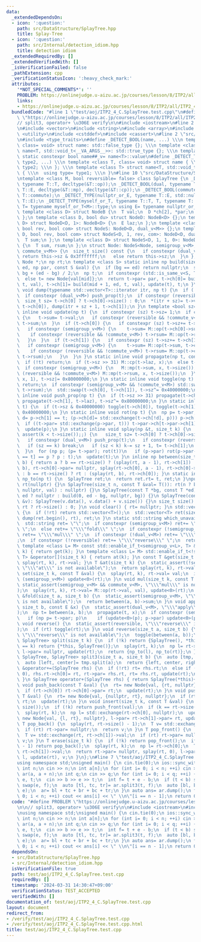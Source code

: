 ```yaml
---
data:
  _extendedDependsOn:
  - icon: ':question:'
    path: src/DataStructure/SplayTree.hpp
    title: Splay-Tree
  - icon: ':question:'
    path: src/Internal/detection_idiom.hpp
    title: detection idiom
  _extendedRequiredBy: []
  _extendedVerifiedWith: []
  _isVerificationFailed: false
  _pathExtension: cpp
  _verificationStatusIcon: ':heavy_check_mark:'
  attributes:
    '*NOT_SPECIAL_COMMENTS*': ''
    PROBLEM: https://onlinejudge.u-aizu.ac.jp/courses/lesson/8/ITP2/all/ITP2_4_C
    links:
    - https://onlinejudge.u-aizu.ac.jp/courses/lesson/8/ITP2/all/ITP2_4_C
  bundledCode: "#line 1 \"test/aoj/ITP2_4_C.SplayTree.test.cpp\"\n#define PROBLEM\
    \ \"https://onlinejudge.u-aizu.ac.jp/courses/lesson/8/ITP2/all/ITP2_4_C\"\n\n\
    // split3, operator+ \u306E verify\n\n#include <iostream>\n#line 2 \"src/DataStructure/SplayTree.hpp\"\
    \n#include <vector>\n#include <string>\n#include <array>\n#include <tuple>\n#include\
    \ <utility>\n#include <cstddef>\n#include <cassert>\n#line 2 \"src/Internal/detection_idiom.hpp\"\
    \n#include <type_traits>\n#define _DETECT_BOOL(name, ...) \\\n template <class,\
    \ class= void> struct name: std::false_type {}; \\\n template <class T> struct\
    \ name<T, std::void_t<__VA_ARGS__>>: std::true_type {}; \\\n template <class T>\
    \ static constexpr bool name##_v= name<T>::value\n#define _DETECT_TYPE(name, type1,\
    \ type2, ...) \\\n template <class T, class= void> struct name { \\\n  using type=\
    \ type2; \\\n }; \\\n template <class T> struct name<T, std::void_t<__VA_ARGS__>>\
    \ { \\\n  using type= type1; \\\n }\n#line 10 \"src/DataStructure/SplayTree.hpp\"\
    \ntemplate <class M, bool reversible= false> class SplayTree {\n _DETECT_BOOL(semigroup,\
    \ typename T::T, decltype(&T::op));\n _DETECT_BOOL(dual, typename T::T, typename\
    \ T::E, decltype(&T::mp), decltype(&T::cp));\n _DETECT_BOOL(commute, typename\
    \ T::commute);\n _DETECT_TYPE(nullptr_or_E, typename T::E, std::nullptr_t, typename\
    \ T::E);\n _DETECT_TYPE(myself_or_T, typename T::T, T, typename T::T);\n using\
    \ T= typename myself_or_T<M>::type;\n using E= typename nullptr_or_E<M>::type;\n\
    \ template <class D> struct NodeB {\n  T val;\n  D *ch[2], *par;\n  size_t sz;\n\
    \ };\n template <class D, bool du> struct NodeD: NodeB<D> {};\n template <class\
    \ D> struct NodeD<D, 1>: NodeB<D> {\n  E laz;\n };\n template <class D, bool sg,\
    \ bool rev, bool com> struct NodeS: NodeD<D, dual_v<M>> {};\n template <class\
    \ D, bool rev, bool com> struct NodeS<D, 1, rev, com>: NodeD<D, dual_v<M>> {\n\
    \  T sum;\n };\n template <class D> struct NodeS<D, 1, 1, 0>: NodeD<D, dual_v<M>>\
    \ {\n  T sum, rsum;\n };\n struct Node: NodeS<Node, semigroup_v<M>, reversible,\
    \ commute_v<M>> {\n  size_t size() const {\n   if constexpr (dual_v<M> || reversible)\
    \ return this->sz & 0x3fffffff;\n   else return this->sz;\n  }\n };\n using np=\
    \ Node *;\n np rt;\n template <class S> static inline np build(size_t bg, size_t\
    \ ed, np par, const S &val) {\n  if (bg == ed) return nullptr;\n  size_t mid=\
    \ bg + (ed - bg) / 2;\n  np t;\n  if constexpr (std::is_same_v<S, T>) t= new Node{val};\n\
    \  else t= new Node{val[mid]};\n  return t->par= par, t->ch[0]= build(bg, mid,\
    \ t, val), t->ch[1]= build(mid + 1, ed, t, val), update(t), t;\n }\n static inline\
    \ void dump(typename std::vector<T>::iterator itr, np t) {\n  if (!t) return;\n\
    \  if constexpr (dual_v<M>) push_prop(t);\n  if constexpr (reversible) push_tog(t);\n\
    \  size_t sz= t->ch[0] ? t->ch[0]->size() : 0;\n  *(itr + sz)= t->val, dump(itr,\
    \ t->ch[0]), dump(itr + sz + 1, t->ch[1]);\n }\n template <bool sz= true> static\
    \ inline void update(np t) {\n  if constexpr (sz) t->sz= 1;\n  if constexpr (semigroup_v<M>)\
    \ {\n   t->sum= t->val;\n   if constexpr (reversible && !commute_v<M>) t->rsum=\
    \ t->sum;\n  }\n  if (t->ch[0]) {\n   if constexpr (sz) t->sz+= t->ch[0]->size();\n\
    \   if constexpr (semigroup_v<M>) {\n    t->sum= M::op(t->ch[0]->sum, t->sum);\n\
    \    if constexpr (reversible && !commute_v<M>) t->rsum= M::op(t->rsum, t->ch[0]->rsum);\n\
    \   }\n  }\n  if (t->ch[1]) {\n   if constexpr (sz) t->sz+= t->ch[1]->size();\n\
    \   if constexpr (semigroup_v<M>) {\n    t->sum= M::op(t->sum, t->ch[1]->sum);\n\
    \    if constexpr (reversible && !commute_v<M>) t->rsum= M::op(t->ch[1]->rsum,\
    \ t->rsum);\n   }\n  }\n }\n static inline void propagate(np t, const E &x) {\n\
    \  if (!t) return;\n  if (t->sz >> 31) M::cp(t->laz, x);\n  else t->laz= x;\n\
    \  if constexpr (semigroup_v<M>) {\n   M::mp(t->sum, x, t->size());\n   if constexpr\
    \ (reversible && !commute_v<M>) M::mp(t->rsum, x, t->size());\n  }\n  M::mp(t->val,\
    \ x, 1), t->sz|= 0x80000000;\n }\n static inline void toggle(np t) {\n  if (!t)\
    \ return;\n  if constexpr (semigroup_v<M> && !commute_v<M>) std::swap(t->sum,\
    \ t->rsum);\n  std::swap(t->ch[0], t->ch[1]), t->sz^= 0x40000000;\n }\n static\
    \ inline void push_prop(np t) {\n  if (t->sz >> 31) propagate(t->ch[0], t->laz),\
    \ propagate(t->ch[1], t->laz), t->sz^= 0x80000000;\n }\n static inline void push_tog(np\
    \ t) {\n  if (t->sz & 0x40000000) toggle(t->ch[0]), toggle(t->ch[1]), t->sz^=\
    \ 0x40000000;\n }\n static inline void rot(np t) {\n  np p= t->par;\n  if (bool\
    \ d= p->ch[1] == t; (p->ch[d]= std::exchange(t->ch[!d], p))) p->ch[d]->par= p;\n\
    \  if ((t->par= std::exchange(p->par, t))) t->par->ch[t->par->ch[1] == p]= t;\n\
    \  update(p);\n }\n static inline void splay(np &t, size_t k) {\n  for (assert(t),\
    \ assert(k < t->size());;) {\n   size_t sz= t->ch[0] ? t->ch[0]->size() : 0;\n\
    \   if constexpr (dual_v<M>) push_prop(t);\n   if constexpr (reversible) push_tog(t);\n\
    \   if (sz == k) break;\n   if (sz < k) k-= sz + 1, t= t->ch[1];\n   else t= t->ch[0];\n\
    \  }\n  for (np p; (p= t->par); rot(t))\n   if (p->par) rot(p->par->ch[p->ch[1]\
    \ == t] == p ? p : t);\n  update(t);\n }\n inline np between(size_t a, size_t\
    \ b) { return a ? b == rt->size() ? (splay(rt, a - 1), rt->ch[1]) : (splay(rt,\
    \ b), rt->ch[0]->par= nullptr, splay(rt->ch[0], a - 1), rt->ch[0]->par= rt, rt->ch[0]->ch[1])\
    \ : b == rt->size() ? rt : (splay(rt, b), rt->ch[0]); }\n static inline SplayTree\
    \ np_to(np t) {\n  SplayTree ret;\n  return ret.rt= t, ret;\n }\npublic:\n SplayTree():\
    \ rt(nullptr) {}\n SplayTree(size_t n, const T &val= T()): rt(n ? build(0, n,\
    \ nullptr, val) : nullptr) {}\n SplayTree(const T *bg, const T *ed): rt(bg ==\
    \ ed ? nullptr : build(0, ed - bg, nullptr, bg)) {}\n SplayTree(const std::vector<T>\
    \ &v): SplayTree(v.data(), v.data() + v.size()) {}\n size_t size() const { return\
    \ rt ? rt->size() : 0; }\n void clear() { rt= nullptr; }\n std::vector<T> dump()\
    \ {\n  if (!rt) return std::vector<T>();\n  std::vector<T> ret(size());\n  return\
    \ dump(ret.begin(), rt), ret;\n }\n static std::string which_unavailable() {\n\
    \  std::string ret= \"\";\n  if constexpr (semigroup_v<M>) ret+= \"\\\"at\\\"\
    \ \";\n  else ret+= \"\\\"fold\\\" \";\n  if constexpr (!semigroup_v<M> || !commute_v<M>)\
    \ ret+= \"\\\"mul\\\" \";\n  if constexpr (!dual_v<M>) ret+= \"\\\"apply\\\" \"\
    ;\n  if constexpr (!reversible) ret+= \"\\\"reverse\\\" \";\n  return ret;\n }\n\
    \ template <class L= M> const std::enable_if_t<semigroup_v<L>, T> &operator[](size_t\
    \ k) { return get(k); }\n template <class L= M> std::enable_if_t<!semigroup_v<L>,\
    \ T> &operator[](size_t k) { return at(k); }\n const T &get(size_t k) { return\
    \ splay(rt, k), rt->val; }\n T &at(size_t k) {\n  static_assert(!semigroup_v<M>,\
    \ \"\\\"at\\\" is not available\");\n  return splay(rt, k), rt->val;\n }\n void\
    \ set(size_t k, const T &val) {\n  splay(rt, k), rt->val= val;\n  if constexpr\
    \ (semigroup_v<M>) update<0>(rt);\n }\n void mul(size_t k, const T &val) {\n \
    \ static_assert(semigroup_v<M> && commute_v<M>, \"\\\"mul\\\" is not available\"\
    );\n  splay(rt, k), rt->val= M::op(rt->val, val), update<0>(rt);\n }\n const T\
    \ &fold(size_t a, size_t b) {\n  static_assert(semigroup_v<M>, \"\\\"fold\\\"\
    \ is not available\");\n  return between(a, b)->sum;\n }\n void apply(size_t a,\
    \ size_t b, const E &x) {\n  static_assert(dual_v<M>, \"\\\"apply\\\" is not available\"\
    );\n  np t= between(a, b);\n  propagate(t, x);\n  if constexpr (semigroup_v<M>)\n\
    \   if (np p= t->par; p)\n    if (update<0>(p); p->par) update<0>(p->par);\n }\n\
    \ void reverse() {\n  static_assert(reversible, \"\\\"reverse\\\" is not available\"\
    );\n  if (rt) toggle(rt);\n }\n void reverse(size_t a, size_t b) {\n  static_assert(reversible,\
    \ \"\\\"reverse\\\" is not available\");\n  toggle(between(a, b));\n }\n std::pair<SplayTree,\
    \ SplayTree> split(size_t k) {\n  if (!k) return {SplayTree(), *this};\n  if (size()\
    \ == k) return {*this, SplayTree()};\n  splay(rt, k);\n  np l= rt->ch[0];\n  rt->ch[0]=\
    \ l->par= nullptr, update(rt);\n  return {np_to(l), np_to(rt)};\n }\n std::tuple<SplayTree,\
    \ SplayTree, SplayTree> split3(size_t a, size_t b) {\n  auto [tmp, right]= split(b);\n\
    \  auto [left, center]= tmp.split(a);\n  return {left, center, right};\n }\n SplayTree\
    \ &operator+=(SplayTree rhs) {\n  if (!rt) rt= rhs.rt;\n  else if (rhs.rt) splay(rhs.rt,\
    \ 0), rhs.rt->ch[0]= rt, rt->par= rhs.rt, rt= rhs.rt, update(rt);\n  return *this;\n\
    \ }\n SplayTree operator+(SplayTree rhs) { return SplayTree(*this)+= rhs; }\n\
    \ void push_back(const T &val) {\n  rt= new Node{val, {rt, nullptr}, nullptr};\n\
    \  if (rt->ch[0]) rt->ch[0]->par= rt;\n  update(rt);\n }\n void push_front(const\
    \ T &val) {\n  rt= new Node{val, {nullptr, rt}, nullptr};\n  if (rt->ch[1]) rt->ch[1]->par=\
    \ rt;\n  update(rt);\n }\n void insert(size_t k, const T &val) {\n  assert(k <=\
    \ size());\n  if (!k) return push_front(val);\n  if (k == rt->size()) return push_back(val);\n\
    \  splay(rt, k);\n  np l= std::exchange(rt->ch[0], nullptr);\n  update(rt), rt=\
    \ new Node{val, {l, rt}, nullptr}, l->par= rt->ch[1]->par= rt, update(rt);\n }\n\
    \ T pop_back() {\n  splay(rt, rt->size() - 1);\n  T v= std::exchange(rt, rt->ch[0])->val;\n\
    \  if (rt) rt->par= nullptr;\n  return v;\n }\n T pop_front() {\n  splay(rt, 0);\n\
    \  T v= std::exchange(rt, rt->ch[1])->val;\n  if (rt) rt->par= nullptr;\n  return\
    \ v;\n }\n T erase(size_t k) {\n  if (!k) return pop_front();\n  if (k == rt->size()\
    \ - 1) return pop_back();\n  splay(rt, k);\n  np l= rt->ch[0];\n  T v= std::exchange(rt,\
    \ rt->ch[1])->val;\n  return rt->par= nullptr, splay(rt, 0), l->par= rt, rt->ch[0]=\
    \ l, update(rt), v;\n }\n};\n#line 7 \"test/aoj/ITP2_4_C.SplayTree.test.cpp\"\n\
    using namespace std;\nsigned main() {\n cin.tie(0);\n ios::sync_with_stdio(0);\n\
    \ int n;\n cin >> n;\n int a[n];\n for (int i= 0; i < n; ++i) cin >> a[i];\n SplayTree<int>\
    \ ar(a, a + n);\n int q;\n cin >> q;\n for (int i= 0; i < q; ++i) {\n  int b,\
    \ e, t;\n  cin >> b >> e >> t;\n  int f= t + e - b;\n  if (t < b) swap(b, t),\
    \ swap(e, f);\n  auto [tl, tc, tr]= ar.split3(t, f);\n  auto [bl, bc, br]= tl.split3(b,\
    \ e);\n  ar= bl + tc + br + bc + tr;\n }\n auto ans= ar.dump();\n for (int i=\
    \ 0; i < n; ++i) cout << ans[i] << \" \\n\"[i == n - 1];\n return 0;\n}\n"
  code: "#define PROBLEM \"https://onlinejudge.u-aizu.ac.jp/courses/lesson/8/ITP2/all/ITP2_4_C\"\
    \n\n// split3, operator+ \u306E verify\n\n#include <iostream>\n#include \"src/DataStructure/SplayTree.hpp\"\
    \nusing namespace std;\nsigned main() {\n cin.tie(0);\n ios::sync_with_stdio(0);\n\
    \ int n;\n cin >> n;\n int a[n];\n for (int i= 0; i < n; ++i) cin >> a[i];\n SplayTree<int>\
    \ ar(a, a + n);\n int q;\n cin >> q;\n for (int i= 0; i < q; ++i) {\n  int b,\
    \ e, t;\n  cin >> b >> e >> t;\n  int f= t + e - b;\n  if (t < b) swap(b, t),\
    \ swap(e, f);\n  auto [tl, tc, tr]= ar.split3(t, f);\n  auto [bl, bc, br]= tl.split3(b,\
    \ e);\n  ar= bl + tc + br + bc + tr;\n }\n auto ans= ar.dump();\n for (int i=\
    \ 0; i < n; ++i) cout << ans[i] << \" \\n\"[i == n - 1];\n return 0;\n}"
  dependsOn:
  - src/DataStructure/SplayTree.hpp
  - src/Internal/detection_idiom.hpp
  isVerificationFile: true
  path: test/aoj/ITP2_4_C.SplayTree.test.cpp
  requiredBy: []
  timestamp: '2024-03-31 14:30:47+09:00'
  verificationStatus: TEST_ACCEPTED
  verifiedWith: []
documentation_of: test/aoj/ITP2_4_C.SplayTree.test.cpp
layout: document
redirect_from:
- /verify/test/aoj/ITP2_4_C.SplayTree.test.cpp
- /verify/test/aoj/ITP2_4_C.SplayTree.test.cpp.html
title: test/aoj/ITP2_4_C.SplayTree.test.cpp
---
```

